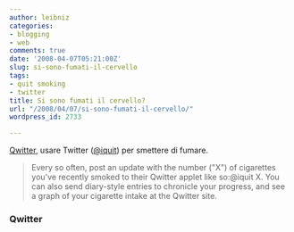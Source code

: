 ```yaml
---
author: leibniz
categories:
- blogging
- web
comments: true
date: '2008-04-07T05:21:00Z'
slug: si-sono-fumati-il-cervello
tags:
- quit smoking
- twitter
title: Si sono fumati il cervello?
url: "/2008/04/07/si-sono-fumati-il-cervello/"
wordpress_id: 2733

---
```

[Qwitter](https://qwitter.tobaccofreeflorida.com/), usare Twitter ([@iquit](https://twitter.com/iquit)) per smettere di fumare.


> Every so often, post an update with the number ("X") of cigarettes you've recently smoked to their Qwitter applet like so:@iquit X. You can also send diary-style entries to chronicle your progress, and see a graph of your cigarette intake at the Qwitter site.




### Qwitter
